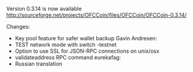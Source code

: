 Version 0.3.14 is now available
http://sourceforge.net/projects/OFCCoin/files/OFCCoin/OFCCoin-0.3.14/

Changes:
* Key pool feature for safer wallet backup
Gavin Andresen:
* TEST network mode with switch -testnet
* Option to use SSL for JSON-RPC connections on unix/osx
* validateaddress RPC command
eurekafag:
* Russian translation
